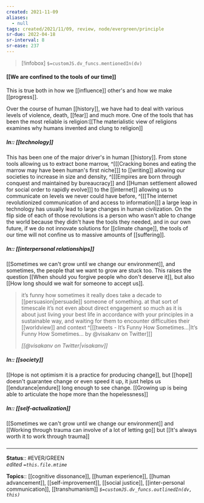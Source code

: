 ```yaml
---
created: 2021-11-09 
aliases:
  - null
tags: created/2021/11/09, review, node/evergreen/principle
sr-due: 2022-04-18
sr-interval: 8
sr-ease: 237
---
```

> [!infobox]
`$=customJS.dv_funcs.mentionedIn(dv)`

#### [[We are confined to the tools of our time]] 

This is true both in how we [[influence]] other's and how we make [[progress]].

Over the course of human [[history]], we have had to deal with various levels of violence, death, [[fear]] and much more.
One of the tools that has been the most reliable is religion:[[The materialistic view of religions examines why humans invented and clung to religion]]

##### In:: [[technology]]

This has been one of the major driver's in human [[history]].
From stone tools allowing us to extract bone marrow,
^[[[Cracking bones and eating the marrow may have been human's first niche]]]
to [[writing]] allowing our societies to increase in size and density,
^[[[Empires are born through conquest and maintained by bureaucracy]] and [[Human settlement allowed for social order to rapidly evolve]]]
to the [[internet]] allowing us to communicate on levels we never could have before,
^[[[The internet revolutionized communication of and access to information]]]
a large leap in technology has usually lead to large changes in human civilization.
On the flip side of each of those revolutions is a person who wasn't able to change the world because they didn't have the tools they needed,
and in our own future,
if we do not innovate solutions for [[climate change]],
the tools of our time will not confine us to massive amounts of [[suffering]].

##### In:: [[interpersonal relationships]]

[[Sometimes we can't grow until we change our environment]], and sometimes, the people that we want to grow are stuck too. 
This raises the question [[When should you forgive people who don't deserve it]],
but also [[How long should we wait for someone to accept us]].

> it’s funny how sometimes it really does take a decade to [[persuasion|persuade]] someone of something. 
> at that sort of timescale it’s not even about direct engagement so much as it is about just living your best life in accordance with your principles in a sustainable way, and waiting for them to encounter difficulties their [[worldview]] and context 
^[[[tweets - It’s Funny How Sometimes...|It’s Funny How Sometimes... by @visakanv on Twitter]]]
>
> <cite>[[@visakanv on Twitter|visakanv]]</cite>

##### In:: [[society]]

[[Hope is not optimism it is a practice for producing change]],
but [[hope]] doesn't guarantee change or even speed it up, 
it just helps us [[endurance|endure]] long enough to see change.
[[Growing up is being able to articulate the hope more than the hopelessness]]

##### In:: [[self-actualization]]

[[Sometimes we can't grow until we change our environment]] 
and 
[[Working through trauma can involve of a lot of letting go]]
but
[[It's always worth it to work through trauma]]

### <hr class="footnote"/>

**Status**:: #EVER/GREEN  
*edited `=this.file.mtime`*

**Topics**:: [[cognitive dissonance]], [[human experience]], [[human advancement]], [[self-improvement]], [[social justice]], [[inter-personal communication]], [[transhumanism]]
*`$=customJS.dv_funcs.outlinedIn(dv, this)`*
